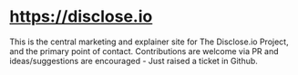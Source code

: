 # https://disclose.io

This is the central marketing and explainer site for The Disclose.io Project, and the primary point of contact. Contributions are welcome via PR and ideas/suggestions are encouraged - Just raised a ticket in Github.